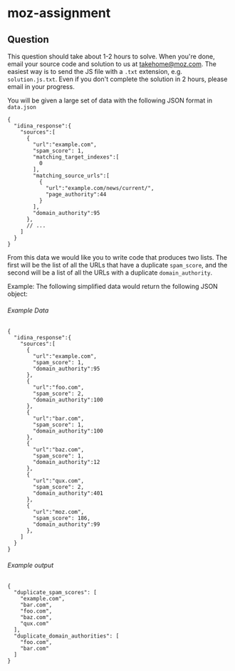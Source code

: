 # moz-assignment
## Question
This question should take about 1-2 hours to solve. When you're done, email your source code and solution to us at takehome@moz.com. The easiest way is to send the JS file with a `.txt` extension, e.g. `solution.js.txt`. Even if you don't complete the solution in 2 hours, please email in your progress.

You will be given a large set of data with the following JSON format in `data.json`
```
{
  "idina_response":{
    "sources":[
      {
        "url":"example.com",
        "spam_score": 1,
        "matching_target_indexes":[
          0
        ],
        "matching_source_urls":[
          {
            "url":"example.com/news/current/",
            "page_authority":44
          }
        ],
        "domain_authority":95
      },
      // ...
    ]
  }
}
```
From this data we would like you to write code that produces two lists. The first will be the list of all the URLs that have a duplicate `spam_score`, and the second will be a list of all the URLs with a duplicate `domain_authority`.

Example: The following simplified data would return the following JSON object:

###### Example Data
```
{
  "idina_response":{
    "sources":[
      {
        "url":"example.com",
        "spam_score": 1,
        "domain_authority":95
      },
      {
        "url":"foo.com",
        "spam_score": 2,
        "domain_authority":100
      },
      {
        "url":"bar.com",
        "spam_score": 1,
        "domain_authority":100
      },
      {
        "url":"baz.com",
        "spam_score": 1,
        "domain_authority":12
      },
      {
        "url":"qux.com",
        "spam_score": 2,
        "domain_authority":401
      },
      {
        "url":"moz.com",
        "spam_score": 186,
        "domain_authority":99
      },
    ]
  }
}
```
###### Example output
```
{
  "duplicate_spam_scores": [
    "example.com", 
    "bar.com",
    "foo.com",
    "baz.com",
    "qux.com"
  ],
  "duplicate_domain_authorities": [
    "foo.com",
    "bar.com"
  ]
}
```
